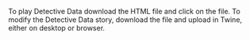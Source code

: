 To play Detective Data download the HTML file and click on the file. 
To modify the Detective Data story, download the file and upload in Twine, either on desktop or browser.
